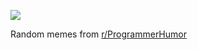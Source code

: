 ![](https://preview.redd.it/jtp5tef5om6e1.png?width=640&crop=smart&auto=webp&s=81192162c3c786cfb79bcd3429b25dd09229d3ef)

 Random memes from [r/ProgrammerHumor](https://www.reddit.com/r/ProgrammerHumor/)
